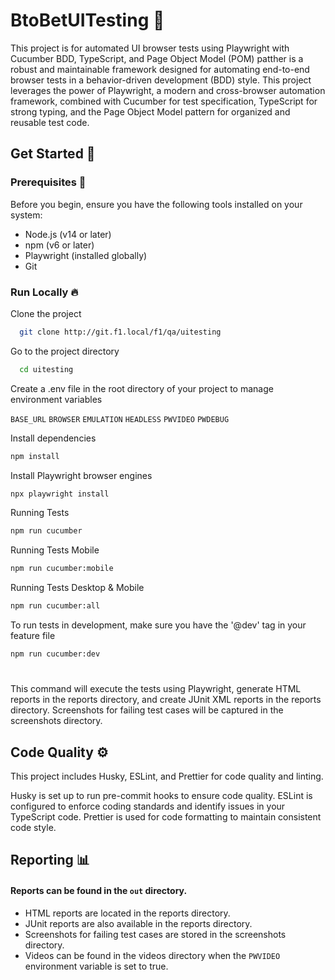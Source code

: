 
  # BtoBetUITesting 📝  
  This project is for automated UI browser tests using Playwright with Cucumber BDD, TypeScript, and Page Object Model (POM) patther is a robust and maintainable framework designed for automating end-to-end browser tests in a behavior-driven development (BDD) style. This project leverages the power of Playwright, a modern and cross-browser automation framework, combined with Cucumber for test specification, TypeScript for strong typing, and the Page Object Model pattern for organized and reusable test code.
  
  ## Get Started 🚀  

  ### Prerequisites 🚩
  Before you begin, ensure you have the following tools installed on your system:
  - Node.js (v14 or later)
  - npm (v6 or later)
  - Playwright (installed globally)
  - Git
  
  ### Run Locally 🔥  
  
Clone the project  

~~~bash  
  git clone http://git.f1.local/f1/qa/uitesting
~~~

Go to the project directory  

~~~bash  
  cd uitesting
~~~

Create a .env file in the root directory of your project to manage environment variables
  
  `BASE_URL`
  `BROWSER`
  `EMULATION`
  `HEADLESS`
  `PWVIDEO`
  `PWDEBUG`


Install dependencies  

~~~bash  
npm install
~~~

Install Playwright browser engines

~~~bash  
npx playwright install
~~~

Running Tests  

~~~bash  
npm run cucumber
~~~  

Running Tests Mobile

~~~bash  
npm run cucumber:mobile
~~~  

Running Tests Desktop & Mobile

~~~bash  
npm run cucumber:all
~~~  

To run tests in development, make sure you have the '@dev' tag in your feature file

~~~bash  
npm run cucumber:dev
~~~  

#

This command will execute the tests using Playwright, generate HTML reports in the reports directory, and create JUnit XML reports in the reports directory. Screenshots for failing test cases will be captured in the screenshots directory.

## Code Quality ⚙️

This project includes Husky, ESLint, and Prettier for code quality and linting.

Husky is set up to run pre-commit hooks to ensure code quality.
ESLint is configured to enforce coding standards and identify issues in your TypeScript code.
Prettier is used for code formatting to maintain consistent code style.


## Reporting 📊

#### Reports can be found in the `out` directory.
- HTML reports are located in the reports directory.
- JUnit reports are also available in the reports directory.
- Screenshots for failing test cases are stored in the screenshots directory.
- Videos can be found in the videos directory when the `PWVIDEO` environment variable is set to true.